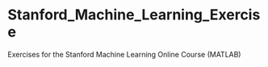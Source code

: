 # Stanford_Machine_Learning_Exercise
Exercises for the Stanford  Machine Learning Online Course (MATLAB)
